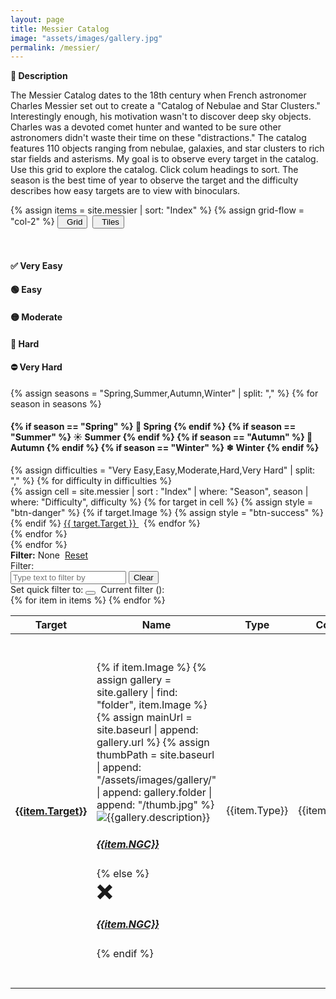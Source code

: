 ```yaml
---
layout: page
title: Messier Catalog
image: "assets/images/gallery.jpg"
permalink: /messier/
---
```

<p><strong><span id="expando" data-value="open">🔽</span>&nbsp;Description</strong></p>
<p id="expando-target">The Messier Catalog dates to the 18th century when French astronomer Charles Messier set out to create a "Catalog of Nebulae and Star Clusters." Interestingly enough, his motivation wasn't to discover deep sky objects. Charles was a devoted comet hunter and wanted to be sure other astronomers didn't waste their time on these "distractions." The catalog features 110 objects ranging from nebulae, galaxies, and star clusters to rich star fields and asterisms. My goal is to observe every target in the catalog. Use this grid to explore the catalog. Click colum headings to sort. The season is the best time of year to observe the target and the difficulty describes how easy targets are to view with binoculars.</p>

{% assign items = site.messier | sort: "Index" %}
{% assign grid-flow = "col-2" %}
<button id="btnGrid"><span class="fa fa-list"/> &nbsp; Grid</button>&nbsp;
<button id="btnTile"><span class="fa fa-th"/> &nbsp; Tiles</button>
<div class="container-fluid" id="tiles">
    <div class="row">
        <div class="{{grid-flow}}">
            <span class="fa fa-star"/> &nbsp;<span id="report"></span>
        </div>
        <div class="{{grid-flow}}">
            <h4>✅ Very Easy</h4>
        </div>
        <div class="{{grid-flow}}">
            <h4>🟢 Easy</h4>
        </div>
        <div class="{{grid-flow}}">
            <h4>🟡 Moderate</h4>
        </div>
        <div class="{{grid-flow}}">
            <h4>🔴 Hard</h4>
        </div>
        <div class="{{grid-flow}}">
            <h4>⛔ Very Hard</h4>
        </div>
    </div>
    {% assign seasons = "Spring,Summer,Autumn,Winter" | split: "," %}
    {% for season in seasons %}
    <div class="row" data-value="{{ season }}">
        <div class="{{grid-flow}}">            
            <h4>
            {% if season == "Spring" %}
            🌼 Spring
            {% endif %}
            {% if season == "Summer" %}
            ☀ Summer
            {% endif %}
            {% if season == "Autumn" %}
            🍂 Autumn
            {% endif %}
            {% if season == "Winter" %}
            ❄ Winter
            {% endif %}
            </h4>
        </div>
        {% assign difficulties = "Very Easy,Easy,Moderate,Hard,Very Hard" | split: "," %}
        {% for difficulty in difficulties %}
        <div class="{{grid-flow}} border border-dark" data-value="{{ difficulty }}">
            {% assign cell = site.messier | sort : "Index" | where: "Season", season | where: "Difficulty", difficulty %}
            {% for target in cell %}
                {% assign style = "btn-danger" %}
                {% if target.Image %}
                    {% assign style = "btn-success" %}
                {% endif %}
                <a href="/messier/{{ target.Target | downcase }}" class="m-1 p-1 btn {{style}}" title="View details of {{ target.NGC }}">
                    {{ target.Target }}
                </a>&nbsp;
            {% endfor %}            
        </div>
        {% endfor %}
    </div>    
    {% endfor %}        
</div>
<div class="container-fluid" id="grid">
    <div class="row">
        <div class="col-6">
            <strong>Filter:</strong>&nbsp;<span id="filters">None</span>&nbsp;
            <a class="btn btn-secondary btn-sm mb-1" id="btnClearFilter" href="#">Reset</a>
        </div>
        <div class="col-6">
            <div class="input-group">
                <div class="input-group-prepend">
                    <span class="input-group-text" id="filter-label">Filter:</span>
                </div>
                <input type="text" id="textFilter" class="form-control" placeholder="Type text to filter by" aria-label="Filter" aria-describedby="filter-label"/>
                <button class="btn btn-secondary btn-sm mb-1 ml-1" id="btnClearText">Clear</button>
            </div>
        </div>
    </div>
    <div class="row">
        Set quick filter to:
        <button id="filterToggle" class="btn btn-link btn-sm"></button>
        &nbsp;Current filter (<span id="currentFilter"></span>):&nbsp;
        <span id="filter-type"></span>
        <span id="filter-constellation"></span>
        <span id="filter-season"></span>
        <span id="filter-difficulty"></span>
    </div>
    <div class="row">
        <div class="col-12">
            <table class="table table-striped table-hover table-sm mw-100">
                <thead class="thead-light table-info">
                    <tr>
                        <th scope="col" class="" data-sort="target">Target</th>
                        <th scope="col" data-sort="name" class="text-center">Name</th>
                        <th scope="col" data-sort="type">Type</th>      
                        <th scope="col" data-sort="constellation">Constellation</th>
                        <th scope="col" data-sort="ra">R.A.</th>
                        <th scope="col" data-sort="dec">Dec.</th>
                        <th scope="col" data-sort="magnitude">Mag.</th>
                        <th scope="col" data-sort="size">Size</th>
                        <th scope="col" data-sort="distanceLy">Distance</th>
                        <th scope="col" data-sort="season">Season</th>
                        <th scope="col" data-sort="difficulty">Difficulty</th>
                    </tr>
                </thead>
                <tbody>
                    {% for item in items %}
                    <tr class="align-items-center">
                        <th scope="row" class="align-items-center" data-value="{{item.Target}}">
                            <a href="/messier/{{item.Target | downcase }}" title="{{item.Target}}">{{item.Target}}</a>
                        </th>
                        <td class="text-center" data-value="{{item.NGC}}" data-captured="{{ item.Image }}">
                            {% if item.Image %}
                                {% assign gallery = site.gallery | find: "folder", item.Image %}
                                {% assign mainUrl = site.baseurl | append: gallery.url %}
                                {% assign thumbPath = site.baseurl | append: "/assets/images/gallery/" | append: gallery.folder | append: "/thumb.jpg" %}
                                <div class="card bg-light messier-card">
                                    <img class="card-img-top" src="{{thumbPath}}" alt="{{gallery.description}}" title="{{gallery.description}}">
                                    <div class="card-img-overlay">
                                        <h5 class="card-title">
                                            <a class="stretched-link" href="/messier/{{item.Target | downcase }}" title="Messier {{item.Target}}">
                                                {{item.NGC}}
                                            </a>
                                        </h5>          
                                    </div>
                                </div>                                
                            {% else %}
                            <div class="card bg-light messier-card">
                                    <strong style="font-size: 2em;">❌</strong>
                                    <div class="card-body">
                                        <h5 class="card-title">
                                            <a class="stretched-link" href="/messier/{{item.Target | downcase }}" title="Messier {{item.Target}}">
                                                {{item.NGC}}
                                            </a>
                                        </h5>          
                                    </div>
                            </div>
                            {% endif %}
                        </td>
                        <td data-value="{{item.Type}}" data-filter="type">{{item.Type}}</td>
                        <td data-value="{{item.Constellation}}" data-filter="constellation">{{item.Constellation}}</td>
                        <td data-value="{{item.RA}}">{{item.RA}}</td>
                        <td data-value="{{item.Dec}}">{{item.Dec}}</td>
                        <td data-value="{{item.Magnitude}}">
                            {% assign magnitude = item.Magnitude | to_integer %}
                            {% assign value = "&nbsp;" | append: item.Magnitude | append: "&nbsp;" %}
                            {% assign intensity = 200 | times: magnitude | divided_by: 10  %}
                            {% assign intensity = 255 | minus: intensity %}
                            {% assign fontcolor = "white" %}
                            {% if intensity > 127 %}
                            {% assign fontcolor = "black" %}
                            {% endif %}
                            <span class="border m-2 p-1 rounded-circle d-none d-lg-inline" style="width: 5em; color: {{fontcolor}}; background-color: rgb({{intensity}}, {{intensity}}, {{intensity}})">{{ value }}</span>
                        </td>
                        <td data-value="{{item.Size}}">{{item.Size}}</td>
                        <td data-value="{{item.DistanceLy}}">{{item.DistanceLy}} L.Y.</td>
                        <td data-value="{{item.Season}}" data-filter="season">
                            {% case item.Season %}
                                {% when "Winter" %}
                                <span title="Winter">❄</span>
                                {% when "Spring" %}
                                <span title="Spring">🌼</span>
                                {% when "Summer" %}
                                <span title="Summer">☀</span>                    
                                {% when "Autumn" %}
                                <span title="Autumn">🍂</span>                    
                                {% else %}
                            {% endcase %}
                            <span class="d-none d-lg-inline">&nbsp;{{ item.Season }}</span>
                        </td>
                        <td data-value="{{item.Difficulty}}" data-filter="difficulty">
                            {% case item.Difficulty %}
                                {% when "Very Easy" %}
                                <span title="Very Easy">✅</span>
                                {% when "Easy" %}
                                <span title="Easy">🟢</span>
                                {% when "Moderate" %}
                                <span title="Moderate">🟡</span>
                                {% when "Hard" %}
                                <span title="Hard">🔴</span>
                                {% when "Very Hard" %}
                                <span title="Very Hard">⛔</span>
                            {% endcase %}
                            <span class="d-none d-lg-inline">&nbsp;{{ item.Difficulty }}</span>
                        </td>
                    </tr>
                    {% endfor %}
                </tbody>
            </table>
        </div>
    </div>
</div>


<script src="{{ site.baseurl }}/assets/js/messier.js"></script>